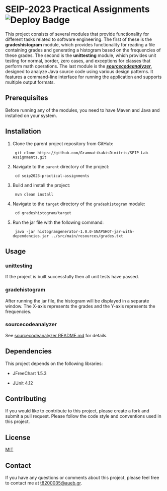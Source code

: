 # SEIP-2023 Practical Assignments ![Deploy Badge](https://github.com/GrammatikakisDimitris/SEIP-Lab-Assignments/actions/workflows/main.yml/badge.svg)

This project consists of several modules that provide functionality for different tasks related to software engineering. The first of these is the **gradeshistogram** module, which provides functionality for reading a file containing grades and generating a histogram based on the frequencies of these grades. The second is the **unittesting** module, which provides unit testing for normal, border, zero cases, and exceptions for classes that perform math operations. The last module is the [***sourcecodeanalyzer***](/sourcecodeanalyzer/README.md), designed to analyze Java source code using various design patterns. It features a command-line interface for running the application and supports multiple output formats.

## Prerequisites
Before running any of the modules, you need to have Maven and Java and installed on your system.

## Installation

1. Clone the parent project repository from GitHub:

        git clone https://github.com/GrammatikakisDimitris/SEIP-Lab-Assignments.git


2. Navigate to the `parent` directory of the project:

        cd seip2023-practical-assignments


3. Build and install the project:

        mvn clean install

4. Navigate to the `target` directory of the `gradeshistogram` module:
        
        cd gradeshistogram/target

5. Run the jar file with the following command:

        java -jar histogramgenerator-1.0.0-SNAPSHOT-jar-with-dependencies.jar ../src/main/resources/grades.txt



## Usage

### unittesting
If the project is built successfully then all unit tests have passed.

### gradehistogram
After running the jar file, the histogram will be displayed in a separate window. The X-axis represents the grades and the Y-axis represents the frequencies.

### sourcecodeanalyzer
See [sourcecodeanalyzer README.md](/sourcecodeanalyzer/README.md) for details.
## Dependencies

This project depends on the following libraries:

- JFreeChart 1.5.3

- JUnit 4.12

## Contributing

If you would like to contribute to this project, please create a fork and submit a pull request. Please follow the code style and conventions used in this project.

## License

[MIT](/LICENSE.md)

## Contact

If you have any questions or comments about this project, please feel free to contact me at t8200035@aueb.gr.
